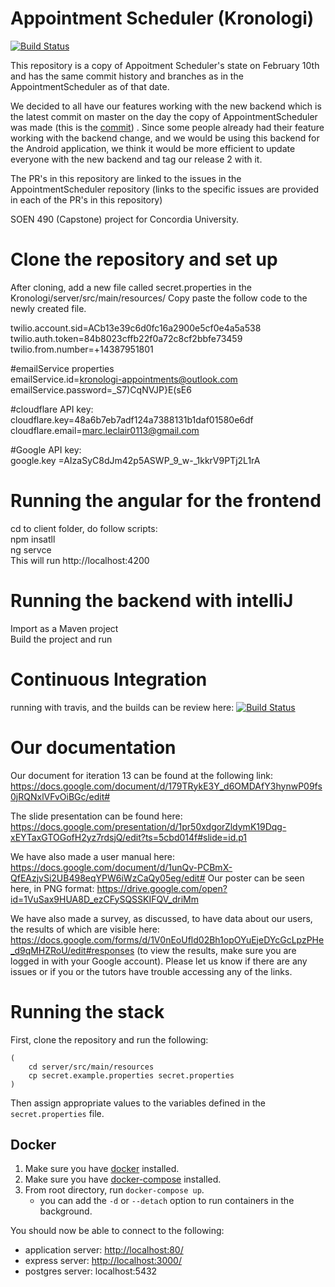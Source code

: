 # Appointment Scheduler (Kronologi)


[![Build Status](https://travis-ci.com/Weieiei/Kronologi.svg?token=7N9eDY6SkjyrqRyfMw8A&branch=master)](https://travis-ci.com/Weieiei/Kronologi)


This repository is a copy of Appoitment Scheduler's state on February 10th and has the same commit history and branches as in the AppointmentScheduler as of that date.

We decided to all have our features working with the new backend which is the latest commit on master on the day the copy of AppointmentScheduler was made (this is the [commit](https://github.com/Weieiei/Kronologi/commit/4d926bec80065ec38cbba15c33591b12090c60fe)) .
Since some people already had their feature working with the backend change, and  we would be using this backend for the Android application, we think it would be more efficient to update everyone with the new backend and tag our release 2 with it. 

The PR's in this repository are linked to the issues in the AppointmentScheduler repository (links to the specific issues are provided in each of the PR's in this repository)

SOEN 490 (Capstone) project for Concordia University.
# Clone the repository and set up
After cloning, add a new file called secret.properties in the Kronologi/server/src/main/resources/
Copy paste the follow code to the newly created file.

twilio.account.sid=ACb13e39c6d0fc16a2900e5cf0e4a5a538<br/>
twilio.auth.token=84b8023cffb22f0a72c8cf2bbfe73459<br/>
twilio.from.number=+14387951801<br/>

#emailService properties<br/>
emailService.id=kronologi-appointments@outlook.com<br/>
emailService.password=_S7)CqNVJP}E(sE6<br/>

#cloudflare API key:<br/>
cloudflare.key=48a6b7eb7adf124a7388131b1daf01580e6df<br/>
cloudflare.email=marc.leclair0113@gmail.com<br/>

#Google API key:<br/>
google.key =AIzaSyC8dJm42p5ASWP_9_w-_1kkrV9PTj2L1rA<br/>


# Running the angular for the frontend
cd to client folder, do follow scripts:<br/>
npm insatll <br/>
ng servce<br/>
This will run  http://localhost:4200<br/>

# Running the backend with intelliJ
Import as a Maven project<br/>
Build the project and run <br/>

# Continuous Integration
running with travis, and the builds can be review here:
[![Build Status](https://travis-ci.com/Weieiei/Kronologi.svg?token=7N9eDY6SkjyrqRyfMw8A&branch=master)](https://travis-ci.com/Weieiei/Kronologi)

# Our documentation
Our document for iteration 13 can be found at the following link: https://docs.google.com/document/d/179TRykE3Y_d6OMDAfY3hynwP09fs0jRQNxlVFvOiBGc/edit#

The slide presentation can be found here:
 https://docs.google.com/presentation/d/1pr50xdgorZldymK19Dqg-xEYTaxGTOGofH2yz7rdsjQ/edit?ts=5cbd014f#slide=id.p1

We have also made a user manual here:
 https://docs.google.com/document/d/1unQv-PCBmX-QfEAzjvSi2UB498eqYPW6iWzCaQy05eg/edit#
Our poster can be seen here, in PNG format: https://drive.google.com/open?id=1VuSax9HUA8D_ezCFySQSSKIFQV_driMm

We have also made a survey, as discussed, to have data about our users, the results of which are visible here:
 https://docs.google.com/forms/d/1V0nEoUfld02Bh1opOYuEjeDYcGcLpzPHe_d9qMHZRoU/edit#responses
(to view the results, make sure you are logged in with your Google account).
Please let us know if there are any issues or if you or the tutors have trouble accessing any of the links.


# Running the stack

First, clone the repository and run the following:

```
(
    cd server/src/main/resources
    cp secret.example.properties secret.properties
)
```

Then assign appropriate values to the variables defined in the `secret.properties` file.

## Docker

1. Make sure you have [docker](https://docs.docker.com/install/#supported-platforms) installed.
2. Make sure you have [docker-compose](https://docs.docker.com/compose/install/#install-compose) installed.
3. From root directory, run `docker-compose up`.
    - you can add the `-d` or `--detach` option to run containers in the background.

You should now be able to connect to the following:

- application server: [http://localhost:80/](http://localhost:80/)
- express server: [http://localhost:3000/](http://localhost:3000/)
- postgres server: localhost:5432
